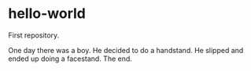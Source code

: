# hello-world
First repository.

One day there was a boy.  He decided to do a handstand.
He slipped and ended up doing a facestand.
The end.
